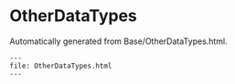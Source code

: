 
# OtherDataTypes

Automatically generated from Base/OtherDataTypes.html.

``` {raw} html
---
file: OtherDataTypes.html
---
```
